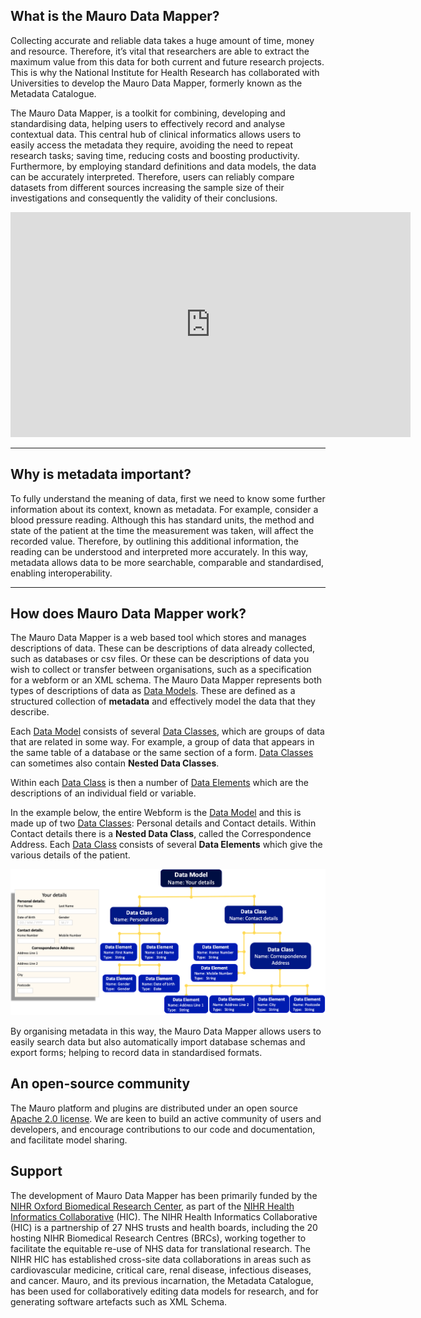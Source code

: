 ## **What is the Mauro Data Mapper?**
Collecting accurate and reliable data takes a huge amount of time, money and resource. Therefore, it’s vital that researchers are able to extract the maximum value from this data for both current and future research projects. This is why the National Institute for Health Research has collaborated with Universities to develop the Mauro Data Mapper, formerly known as the Metadata Catalogue.

The Mauro Data Mapper, is a toolkit for combining, developing and standardising data, helping users to effectively record and analyse contextual data. This central hub of clinical informatics allows users to easily access the metadata they require, avoiding the need to repeat research tasks; saving time, reducing costs and boosting productivity. Furthermore, by employing standard definitions and data models, the data can be accurately interpreted. Therefore, users can reliably compare datasets from different sources increasing the sample size of their investigations and consequently the validity of their conclusions.

<iframe src="https://player.vimeo.com/video/186242194" width="640" height="360" frameborder="0" allow="autoplay; fullscreen" allowfullscreen></iframe>

---

## **Why is metadata important?**

To fully understand the meaning of data, first we need to know some further information about its context, known as metadata. For example, consider a blood pressure reading. Although this has standard units, the method and state of the patient at the time the measurement was taken, will affect the recorded value. Therefore, by outlining this additional information, the reading can be understood and interpreted more accurately. In this way, metadata allows data to be more searchable, comparable and standardised, enabling interoperability.

---

## **How does Mauro Data Mapper work?**

The Mauro Data Mapper is a web based tool which stores and manages descriptions of data. These can be descriptions of data already collected, such as databases or csv files. Or these can be descriptions of data you wish to collect or transfer between organisations, such as a specification for a webform or an XML schema. The Mauro Data Mapper represents both types of descriptions of data as [Data Models](../glossary/data-model/data-model.md). These are defined as a structured collection of **metadata** and effectively model the data that they describe.

Each [Data Model](../glossary/data-model/data-model.md) consists of several [Data Classes](../glossary/data-class/data-class.md), which are groups of data that are related in some way. For example, a group of data that appears in the same table of a database or the same section of a form. [Data Classes](../glossary/data-class/data-class.md) can sometimes also contain **Nested Data Classes**.

Within each [Data Class](../glossary/data-class/data-class.md) is then a number of [Data Elements](../glossary/data-element/data-element.md) which are the descriptions of an individual field or variable.

In the example below, the entire Webform is the [Data Model](../glossary/data-model/data-model.md) and this is made up of two [Data Classes](../glossary/data-class/data-class.md): Personal details and Contact details. Within Contact details there is a **Nested Data Class**, called the Correspondence Address. Each [Data Class](../glossary/data-class/data-class.md) consists of several **Data Elements** which give the various details of the patient.

![Data Model structure](data-model-structure.png)

By organising metadata in this way, the Mauro Data Mapper allows users to easily search data but also automatically import database schemas and export forms; helping to record data in standardised formats.

## An open-source community

The Mauro platform and plugins are distributed under an open source [Apache 2.0 license](http://oss-watch.ac.uk/resources/apache2).  We are keen 
to build an active community of users and developers, and encourage contributions to our code and documentation, and facilitate model sharing.     

## Support

The development of Mauro Data Mapper has been primarily funded by the [NIHR Oxford Biomedical Research Center](https://oxfordbrc.nihr.ac.uk), as part
of the [NIHR Health Informatics Collaborative](https://hic.nihr.ac.uk) (HIC). The NIHR Health Informatics Collaborative (HIC) is a partnership of 27
NHS trusts and health boards, including the 20 hosting NIHR Biomedical Research Centres (BRCs), working together to facilitate the equitable re-use of
NHS data for translational research. The NIHR HIC has established cross-site data collaborations in areas such as cardiovascular medicine, critical
care, renal disease, infectious diseases, and cancer.  Mauro, and its previous incarnation, the Metadata Catalogue, has been used for
collaboratively editing data models for research, and for generating software artefacts such as XML Schema.

